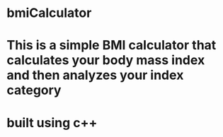 # bmiCalculator
# This is a simple  BMI calculator that calculates your body mass index and then analyzes your index category
# built using c++ 
